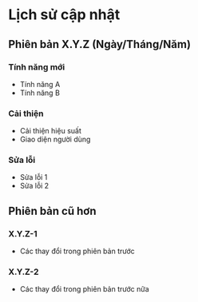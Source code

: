 # Lịch sử cập nhật

## Phiên bản X.Y.Z (Ngày/Tháng/Năm)

### Tính năng mới
- Tính năng A
- Tính năng B

### Cải thiện
- Cải thiện hiệu suất
- Giao diện người dùng

### Sửa lỗi
- Sửa lỗi 1
- Sửa lỗi 2

## Phiên bản cũ hơn

### X.Y.Z-1
- Các thay đổi trong phiên bản trước

### X.Y.Z-2
- Các thay đổi trong phiên bản trước nữa 